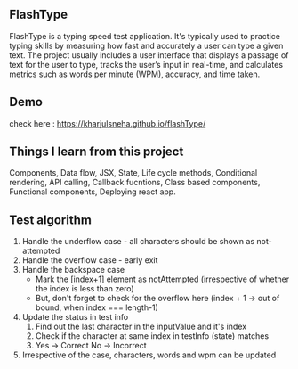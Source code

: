 ## FlashType
FlashType is a typing speed test application. It's typically used to practice typing skills by measuring how fast and accurately a user can type a given text. The project usually includes a user interface that displays a passage of text for the user to type, tracks the user’s input in real-time, and calculates metrics such as words per minute (WPM), accuracy, and time taken.

## Demo
check here : https://kharjulsneha.github.io/flashType/

## Things I learn from this project
Components,
Data flow,
JSX,
State,
Life cycle methods,
Conditional rendering,
API calling,
Callback fucntions,
Class based components,
Functional components,
Deploying react app.

## Test algorithm
1. Handle the underflow case - all characters should be shown as not-attempted
2. Handle the overflow case - early exit
3. Handle the backspace case
   - Mark the [index+1] element as notAttempted
     (irrespective of whether the index is less than zero)
   - But, don't forget to check for the overflow here
     (index + 1 -> out of bound, when index === length-1)
4. Update the status in test info
   1. Find out the last character in the inputValue and it's index
   2. Check if the character at same index in testInfo (state) matches
   3. Yes -> Correct
      No  -> Incorrect 
5. Irrespective of the case, characters, words and wpm can be updated

          
         
